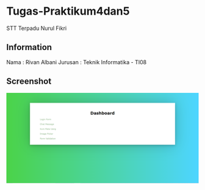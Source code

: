 # Tugas-Praktikum4dan5

STT Terpadu Nurul Fikri

## Information

Nama : Rivan Albani
Jurusan : Teknik Informatika - TI08

## Screenshot

![picture](ss/ssdashboard.png)
